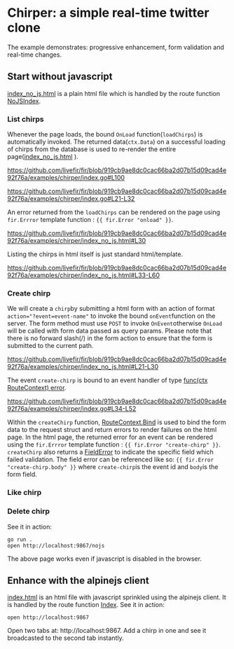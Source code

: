 # Chirper: a simple real-time twitter clone

The example demonstrates: progressive enhancement, form validation and real-time changes.

## Start without javascript
[index_no_js.html](./index_no_js.html) is a plain html file which is handled by the route function [NoJSIndex](index.go#NoJSIndex). 



### List chirps

Whenever the page loads, the bound `OnLoad` function(`loadChirps`) is automatically invoked. The returned data(`ctx.Data`) on a successful loading of chirps from the database is used to re-render the entire page([index_no_js.html](./index_no_js.html)
). 

https://github.com/livefir/fir/blob/919cb9ae8dc0cac66ba2d07b15d09cad4e92f76a/examples/chirper/index.go#L100

https://github.com/livefir/fir/blob/919cb9ae8dc0cac66ba2d07b15d09cad4e92f76a/examples/chirper/index.go#L21-L32

An error returned from the `loadChirps` can be rendered on the page using `fir.Errror` template function : `{{ fir.Error "onload" }}`.

https://github.com/livefir/fir/blob/919cb9ae8dc0cac66ba2d07b15d09cad4e92f76a/examples/chirper/index_no_js.html#L30

Listing the chirps in html itself is just standard html/template.

https://github.com/livefir/fir/blob/919cb9ae8dc0cac66ba2d07b15d09cad4e92f76a/examples/chirper/index_no_js.html#L33-L60


### Create chirp

We will create a `chirp`by submitting a html form with an action of format `action="?event=event-name"` to invoke the bound `onEvent`function on the server. The form method must use `POST` to invoke `OnEvent`otherwise `OnLoad` will be called with form data passed as query params. Please note that there is no forward slash(/) in the form action to ensure that the form is submitted to the current path.


https://github.com/livefir/fir/blob/919cb9ae8dc0cac66ba2d07b15d09cad4e92f76a/examples/chirper/index_no_js.html#L21-L30


The event `create-chirp` is bound to an event handler of type [func(ctx RouteContext) error](https://pkg.go.dev/github.com/livefir/fir#OnEventFunc).

https://github.com/livefir/fir/blob/919cb9ae8dc0cac66ba2d07b15d09cad4e92f76a/examples/chirper/index.go#L34-L52


Within the `createChirp` function, [RouteContext.Bind](https://pkg.go.dev/github.com/livefir/fir#RouteContext.Bind) is used to bind the form data to the request struct and return errors to render failures on the html page. In the html page, the returned error for an event can be rendered using the `fir.Errror` template function : `{{ fir.Error "create-chirp" }}`. `createChirp` also returns a [FieldError](https://pkg.go.dev/github.com/livefir/fir#RouteContext.FieldError) to indicate the specific field which failed validation. The field error can be referenced like so: `{{ fir.Error "create-chirp.body" }}` where `create-chirp`is the event id and `body`is the form field. 





### Like chirp

### Delete chirp


See it in action:

```
go run .
open http://localhost:9867/nojs
```

The above page works even if javascript is disabled in the browser.

## Enhance with the alpinejs client

[index.html](./index.html) is an html file with javascript sprinkled using the alpinejs client. It is handled by the route function [Index](index.go#Index). See it in action:

```
open http://localhost:9867
```

Open two tabs at: http://localhost:9867. Add a chirp in one and see it broadcasted to the second tab instantly.